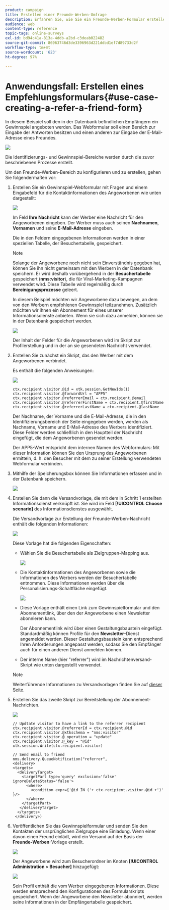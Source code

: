 ```yaml
---
product: campaign
title: Erstellen einer Freunde-Werben-Umfrage
description: Erfahren Sie, wie Sie ein Freunde-Werben-Formular erstellen
audience: web
content-type: reference
topic-tags: online-surveys
exl-id: bd94c41a-813a-4ddb-a2bd-c3deab022482
source-git-commit: 86963746d3de3396963d221ddbd1ef7d89733d2f
workflow-type: tm+mt
source-wordcount: '623'
ht-degree: 97%

---
```


# Anwendungsfall: Erstellen eines Empfehlungsformulars{#use-case-creating-a-refer-a-friend-form}

In diesem Beispiel soll den in der Datenbank befindlichen Empfängern ein Gewinnspiel angeboten werden. Das Webformular soll einen Bereich zur Eingabe der Antworten besitzen und einen anderen zur Eingabe der E-Mail-Adresse eines Freundes.

![](assets/s_ncs_admin_survey_viral_sample_0.png)

Die Identifizierungs- und Gewinnspiel-Bereiche werden durch die zuvor beschriebenen Prozesse erstellt.

Um den Freunde-Werben-Bereich zu konfigurieren und zu erstellen, gehen Sie folgendermaßen vor:

1. Erstellen Sie ein Gewinnspiel-Webformular mit Fragen und einem Eingabefeld für die Kontaktinformationen des Angeworbenen wie unten dargestellt:

   ![](assets/s_ncs_admin_survey_viral_sample_2.png)

   Im Feld **Ihre Nachricht** kann der Werber eine Nachricht für den Angeworbenen eingeben. Der Werber muss auch seinen **Nachnamen**, **Vornamen** und seine **E-Mail-Adresse** eingeben.

   Die in den Feldern eingegebenen Informationen werden in einer speziellen Tabelle, der Besuchertabelle, gespeichert.

   >[!NOTE]
   >
   >Solange der Angeworbene noch nicht sein Einverständnis gegeben hat, können Sie ihn nicht gemeinsam mit den Werbern in der Datenbank speichern. Er wird deshalb vorübergehend in der **Besuchertabelle** gespeichert (**nms:visitor**), die für Viral-Marketing-Kampagnen verwendet wird. Diese Tabelle wird regelmäßig durch **Bereinigungsprozesse** geleert.
   >
   >In diesem Beispiel möchten wir Angeworbene dazu bewegen, an dem von den Werbern empfohlenen Gewinnspiel teilzunehmen. Zusätzlich möchten wir ihnen ein Abonnement für eines unserer Informationsdienste anbieten. Wenn sie sich dazu anmelden, können sie in der Datenbank gespeichert werden.

   ![](assets/s_ncs_admin_survey_viral_sample_5.png)

   Der Inhalt der Felder für die Angeworbenen wird im Skript zur Profilerstellung und in der an sie gesendeten Nachricht verwendet.

1. Erstellen Sie zunächst ein Skript, das den Werber mit dem Angeworbenen verbindet.

   Es enthält die folgenden Anweisungen:

   ![](assets/s_ncs_admin_survey_viral_sample_4.png)

   ```
   ctx.recipient.visitor.@id = xtk.session.GetNewIds(1)
   ctx.recipient.visitor.@forwardUrl = "APP5"
   ctx.recipient.visitor.@referrerEmail = ctx.recipient.@email
   ctx.recipient.visitor.@referrerFirstName = ctx.recipient.@firstName
   ctx.recipient.visitor.@referrerLastName = ctx.recipient.@lastName
   ```

   Der Nachname, der Vorname und die E-Mail-Adresse, die in den Identifizierungsbereich der Seite eingegeben werden, werden als Nachname, Vorname und E-Mail-Adresse des Werbers identifiziert. Diese Felder werden schließlich in den Hauptteil der Nachricht eingefügt, die dem Angeworbenen gesendet werden.

   Der APP5-Wert entspricht dem internen Namen des Webformulars: Mit dieser Information können Sie den Ursprung des Angeworbenen ermitteln, d. h. den Besucher mit dem zu seiner Erstellung verwendeten Webformular verbinden.

1. Mithilfe der Speicherungsbox können Sie Informationen erfassen und in der Datenbank speichern.

   ![](assets/s_ncs_admin_survey_viral_sample_4b.png)

1. Erstellen Sie dann die Versandvorlage, die mit dem in Schritt 1 erstellten Informationsdienst verknüpft ist. Sie wird im Feld **[!UICONTROL Choose scenario]** des Informationsdienstes ausgewählt.

   Die Versandvorlage zur Erstellung der Freunde-Werben-Nachricht enthält die folgenden Informationen:

   ![](assets/s_ncs_admin_survey_viral_sample_7.png)

   Diese Vorlage hat die folgenden Eigenschaften:

   * Wählen Sie die Besuchertabelle als Zielgruppen-Mapping aus.

      ![](assets/s_ncs_admin_survey_viral_sample_7b.png)

   * Die Kontaktinformationen des Angeworbenen sowie die Informationen des Werbers werden der Besuchertabelle entnommen. Diese Informationen werden über die Personalisierungs-Schaltfläche eingefügt.

      ![](assets/s_ncs_admin_survey_viral_sample_7a.png)

   * Diese Vorlage enthält einen Link zum Gewinnspielformular und den Abonnementlink, über den der Angeworbene einen Newsletter abonnieren kann.

      Der Abonnementlink wird über einen Gestaltungsbaustein eingefügt. Standardmäßig können Profile für den **Newsletter**-Dienst angemeldet werden. Dieser Gestaltungsbaustein kann entsprechend Ihren Anforderungen angepasst werden, sodass Sie den Empfänger auch für einen anderen Dienst anmelden können.

   * Der interne Name (hier &quot;referrer&quot;) wird im Nachrichtenversand-Skript wie unten dargestellt verwendet.
   >[!NOTE]
   >
   >Weiterführende Informationen zu Versandvorlagen finden Sie auf [dieser Seite](../../delivery/using/about-templates.md).

1. Erstellen Sie das zweite Skript zur Bereitstellung der Abonnement-Nachrichten.

   ![](assets/s_ncs_admin_survey_viral_sample_7c.png)

   ```
   // Updtate visitor to have a link to the referrer recipient
   ctx.recipient.visitor.@referrerId = ctx.recipient.@id
   ctx.recipient.visitor.@xtkschema = "nms:visitor"
   ctx.recipient.visitor.@_operation = "update" 
   ctx.recipient.visitor.@_key = "@id" 
   xtk.session.Write(ctx.recipient.visitor)
   
   // Send email to friend
   nms.delivery.QueueNotification("referrer",
   <delivery>
   <targets>
     <deliveryTarget>
       <targetPart type='query' exclusion='false' ignoreDeleteStatus='false'>
         <where>
           <condition expr={'@id IN ('+ ctx.recipient.visitor.@id +')' }/>
         </where>
       </targetPart>
      </deliveryTarget>
     </targets>
    </delivery>)
   ```

1. Veröffentlichen Sie das Gewinnspielformular und senden Sie den Kontakten der ursprünglichen Zielgruppe eine Einladung. Wenn einer davon einen Freund einlädt, wird ein Versand auf der Basis der **Freunde-Werben**-Vorlage erstellt.

   ![](assets/s_ncs_admin_survey_viral_sample_8.png)

   Der Angeworbene wird zum Besucherordner im Knoten **[!UICONTROL Administration > Besucher]** hinzugefügt:

   ![](assets/s_ncs_admin_survey_viral_sample_9.png)

   Sein Profil enthält die vom Werber eingegebenen Informationen. Diese werden entsprechend den Konfigurationen des Formularskripts gespeichert. Wenn der Angeworbene den Newsletter abonniert, werden seine Informationen in der Empfängertabelle gespeichert.
